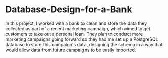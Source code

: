 # Database-Design-for-a-Bank
In this project, I worked with a bank to clean and store the data they collected as part of a recent marketing campaign, which aimed to get customers to take out a personal loan. They plan to conduct more marketing campaigns going forward so they had me set up a PostgreSQL database to store this campaign's data, designing the schema in a way that would allow data from future campaigns to be easily imported. 
